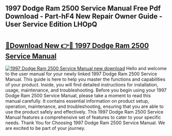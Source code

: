 ## 1997 Dodge Ram 2500 Service Manual Free Pdf Download - Part-hF4 New Repair Owner Guide - User Service Edition LHOpQ

# <h2><a href="http://bc28121.oget.top/?id=1997+Dodge+Ram+2500+Service+Manual">🔗Download New 👉🔴 1997 Dodge Ram 2500 Service Manual</a></h2>

[![1997 Dodge Ram 2500 Service Manual new download](https://i.imgur.com/5g1atiW.png)](http://bc28121.oget.top/?id=1997+Dodge+Ram+2500+Service+Manual)
Hello and welcome to the user manual for your newly linked 1997 Dodge Ram 2500 Service Manual. This guide is here to help you master the functions and capabilities of your product. Inside, you will find detailed instructions for installation, usage, maintenance, and troubleshooting. Before you begin using your 1997 Dodge Ram 2500 Service Manual, please take a moment to read this manual carefully. It contains essential information on product setup, operation, maintenance, and troubleshooting, ensuring that you are able to use the product safely and effectively. This 1997 Dodge Ram 2500 Service Manual features a comprehensive set of features to cater to your specific needs. Thank You for Choosing 1997 Dodge Ram 2500 Service Manual. We are excited to be part of your journey.
